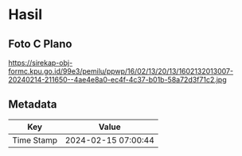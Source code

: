 # Hasil

## Foto C Plano

https://sirekap-obj-formc.kpu.go.id/99e3/pemilu/ppwp/16/02/13/20/13/1602132013007-20240214-211650--4ae4e8a0-ec4f-4c37-b01b-58a72d3f71c2.jpg


## Metadata

| Key        | Value               |
| ---------- | ------------------- |
| Time Stamp | 2024-02-15 07:00:44 |




